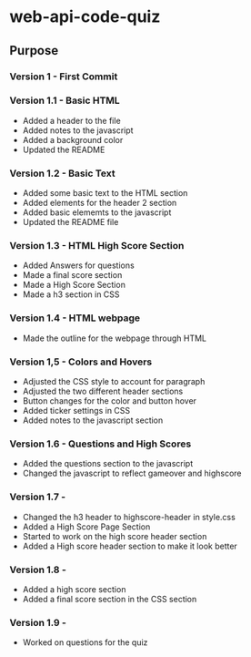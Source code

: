 # web-api-code-quiz

## Purpose

### Version 1 - First Commit

### Version 1.1 - Basic HTML
* Added a header to the file
* Added notes to the javascript 
* Added a background color
* Updated the README

### Version 1.2 - Basic Text
* Added some basic text to the HTML section
* Added elements for the header 2 section
* Added basic elememts to the javascript
* Updated the README file

### Version 1.3 - HTML High Score Section
* Added Answers for questions
* Made a final score section
* Made a High Score Section
* Made a h3 section in CSS

### Version 1.4 - HTML webpage
* Made the outline for the webpage through HTML

### Version 1,5 - Colors and Hovers
* Adjusted the CSS style to account for paragraph
* Adjusted the two different header sections
* Button changes for the color and button hover
* Added ticker settings in CSS
* Added notes to the javascript section

### Version 1.6 - Questions and High Scores
* Added the questions section to the javascript
* Changed the javascript to reflect gameover and highscore

### Version 1.7 - 
* Changed the h3 header to highscore-header in style.css
* Added a High Score Page Section
* Started to work on the high score header section
* Added a High score header section to make it look better

### Version 1.8 - 
* Added a high score section
* Added a final score section in the CSS section

### Version 1.9 - 
* Worked on questions for the quiz




